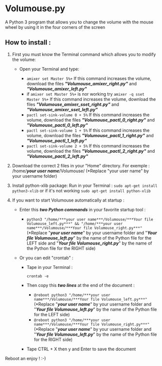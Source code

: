 # Volumouse.py

A Python 3 program that allows you to change the volume with the mouse wheel by using it in the four corners of the screen

## How to install :

1. First you must know the Terminal command which allows you to modify the volume:
    - Open your Terminal and type:
     
        - `amixer set Master 5%+` If this command increases the volume, download the files ***"Volumouse_amixer_right.py"*** and ***"Volumouse_amixer_left.py"***
        - if `amixer set Master 5%+` is nor working try `amixer -q sset Master 5%+` If this command increases the volume, download the files ***"Volumouse_amixer_sset_right.py"*** and ***"Volumouse_amixer_sset_left.py"***
        - `pactl set-sink-volume 0 + 5%` If this command increases the volume, download the files ***"Volumouse_pactl_0_right.py"*** and ***"Volumouse_pactl_0_left.py"***
        - `pactl set-sink-volume 1 + 5%` If this command increases the volume, download the files ***"Volumouse_pactl_1_right.py"*** and ***"Volumouse_pactl_1_left.py"***
        - `pactl set-sink-volume 2 + 5%` If this command increases the volume, download the files ***"Volumouse_pactl_2_right.py"*** and ***"Volumouse_pactl_2_left.py"***

2. Download the correct 2 files in your "Home" directory. For exemple : /home/***your user name***/Volumouse/ (*Replace "your user name" by your username folder)

3. Install python-xlib package:
 Run in your Terminal :
 `sudo apt-get install python3-xlib` or if it's not working `sudo apt-get install python-xlib`

3. If you want to start Volumouse automatically at startup :

   - Enter this ***two Python commands*** in your favorite startup tool :
       - `python3 "/home/***your user name***/Volumouse/***Your file Volumouse_left.py***" && "/home/***your user name***/Volumouse/***Your file Volumouse_right.py***" ` (*Replace "***your user name***" by your username folder and "***Your file Volumouse_left.py***" by the name of the Python file for the LEFT side and "***Your file Volumouse_right.py***" by the name of the Python file for the RIGHT side)

   - Or you can edit "crontab" :

        - Tape in your Terminal :
        
            `crontab -e`

        - Then copy this ***two lines*** at the end of the document :

            - `@reboot python3 "/home/***your user name***/Volumouse/***Your file Volumouse_left.py***" ` (*Replace "***your user name***" by your username folder and "***Your file Volumouse_left.py***" by the name of the Python file for the LEFT side) 
            - `@reboot python3 "/home/***your user name***/Volumouse/***Your file Volumouse_right.py***" ` (*Replace "***your user name***" by your username folder and "***Your file Volumouse_left.py***" by the name of the Python file for the RIGHT side) 

           

        - Tape CTRL + X then y and Enter to save the document

Reboot an enjoy ! :-)
